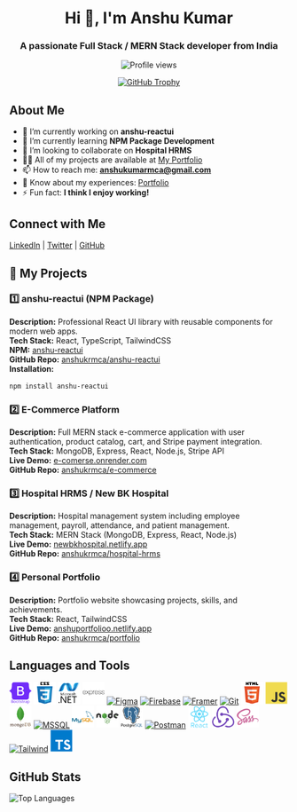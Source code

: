 <h1 align="center">Hi 👋, I'm Anshu Kumar</h1>
<h3 align="center">A passionate Full Stack / MERN Stack developer from India</h3>

<p align="center">
  <img src="https://komarev.com/ghpvc/?username=anshukrmca&label=Profile%20views&color=0e75b6&style=flat" alt="Profile views" />
</p>

<p align="center">
  <a href="https://github.com/ryo-ma/github-profile-trophy">
    <img src="https://github-profile-trophy.vercel.app/?username=anshukrmca" alt="GitHub Trophy" />
  </a>
</p>

## About Me
- 🔭 I’m currently working on **anshu-reactui**  
- 🌱 I’m currently learning **NPM Package Development**  
- 👯 I’m looking to collaborate on **Hospital HRMS**  
- 👨‍💻 All of my projects are available at [My Portfolio](https://anshuportfolioo.netlify.app/)  
- 📫 How to reach me: **anshukumarmca@gmail.com**  
- 📄 Know about my experiences: [Portfolio](https://anshuportfolioo.netlify.app/)  
- ⚡ Fun fact: **I think I enjoy working!**

## Connect with Me
<p align="left">
  <a href="https://www.linkedin.com/in/anshukrmca" target="_blank">LinkedIn</a> | 
  <a href="https://twitter.com/anshukrmca" target="_blank">Twitter</a> | 
  <a href="https://github.com/anshukrmca" target="_blank">GitHub</a>
</p>

## 💼 My Projects

### 1️⃣ anshu-reactui (NPM Package)
**Description:** Professional React UI library with reusable components for modern web apps.  
**Tech Stack:** React, TypeScript, TailwindCSS  
**NPM:** [anshu-reactui](https://www.npmjs.com/package/anshu-reactui)  
**GitHub Repo:** [anshukrmca/anshu-reactui](https://github.com/anshukrmca/anshu-reactui)  
**Installation:**
```bash
npm install anshu-reactui
```

### 2️⃣ E-Commerce Platform
**Description:** Full MERN stack e-commerce application with user authentication, product catalog, cart, and Stripe payment integration.  
**Tech Stack:** MongoDB, Express, React, Node.js, Stripe API  
**Live Demo:** [e-comerse.onrender.com](https://e-comerse.onrender.com)  
**GitHub Repo:** [anshukrmca/e-commerce](https://github.com/anshukrmca/e-commerce)

### 3️⃣ Hospital HRMS / New BK Hospital
**Description:** Hospital management system including employee management, payroll, attendance, and patient management.  
**Tech Stack:** MERN Stack (MongoDB, Express, React, Node.js)  
**Live Demo:** [newbkhospital.netlify.app](https://newbkhospital.netlify.app)  
**GitHub Repo:** [anshukrmca/hospital-hrms](https://github.com/anshukrmca/hospital-hrms)

### 4️⃣ Personal Portfolio
**Description:** Portfolio website showcasing projects, skills, and achievements.  
**Tech Stack:** React, TailwindCSS  
**Live Demo:** [anshuportfolioo.netlify.app](https://anshuportfolioo.netlify.app)  
**GitHub Repo:** [anshukrmca/portfolio](https://github.com/anshukrmca/portfolio)

## Languages and Tools
<p align="left">
  <a href="https://getbootstrap.com" target="_blank"><img src="https://raw.githubusercontent.com/devicons/devicon/master/icons/bootstrap/bootstrap-plain-wordmark.svg" alt="Bootstrap" width="40" height="40"/></a>
  <a href="https://www.w3schools.com/css/" target="_blank"><img src="https://raw.githubusercontent.com/devicons/devicon/master/icons/css3/css3-original-wordmark.svg" alt="CSS3" width="40" height="40"/></a>
  <a href="https://dotnet.microsoft.com/" target="_blank"><img src="https://raw.githubusercontent.com/devicons/devicon/master/icons/dot-net/dot-net-original-wordmark.svg" alt=".NET" width="40" height="40"/></a>
  <a href="https://expressjs.com" target="_blank"><img src="https://raw.githubusercontent.com/devicons/devicon/master/icons/express/express-original-wordmark.svg" alt="Express" width="40" height="40"/></a>
  <a href="https://www.figma.com/" target="_blank"><img src="https://www.vectorlogo.zone/logos/figma/figma-icon.svg" alt="Figma" width="40" height="40"/></a>
  <a href="https://firebase.google.com/" target="_blank"><img src="https://www.vectorlogo.zone/logos/firebase/firebase-icon.svg" alt="Firebase" width="40" height="40"/></a>
  <a href="https://www.framer.com/" target="_blank"><img src="https://www.vectorlogo.zone/logos/framer/framer-icon.svg" alt="Framer" width="40" height="40"/></a>
  <a href="https://git-scm.com/" target="_blank"><img src="https://www.vectorlogo.zone/logos/git-scm/git-scm-icon.svg" alt="Git" width="40" height="40"/></a>
  <a href="https://www.w3.org/html/" target="_blank"><img src="https://raw.githubusercontent.com/devicons/devicon/master/icons/html5/html5-original-wordmark.svg" alt="HTML5" width="40" height="40"/></a>
  <a href="https://developer.mozilla.org/en-US/docs/Web/JavaScript" target="_blank"><img src="https://raw.githubusercontent.com/devicons/devicon/master/icons/javascript/javascript-original.svg" alt="JavaScript" width="40" height="40"/></a>
  <a href="https://www.mongodb.com/" target="_blank"><img src="https://raw.githubusercontent.com/devicons/devicon/master/icons/mongodb/mongodb-original-wordmark.svg" alt="MongoDB" width="40" height="40"/></a>
  <a href="https://www.microsoft.com/en-us/sql-server" target="_blank"><img src="https://www.svgrepo.com/show/303229/microsoft-sql-server-logo.svg" alt="MSSQL" width="40" height="40"/></a>
  <a href="https://www.mysql.com/" target="_blank"><img src="https://raw.githubusercontent.com/devicons/devicon/master/icons/mysql/mysql-original-wordmark.svg" alt="MySQL" width="40" height="40"/></a>
  <a href="https://nodejs.org" target="_blank"><img src="https://raw.githubusercontent.com/devicons/devicon/master/icons/nodejs/nodejs-original-wordmark.svg" alt="NodeJS" width="40" height="40"/></a>
  <a href="https://www.postgresql.org" target="_blank"><img src="https://raw.githubusercontent.com/devicons/devicon/master/icons/postgresql/postgresql-original-wordmark.svg" alt="PostgreSQL" width="40" height="40"/></a>
  <a href="https://postman.com" target="_blank"><img src="https://www.vectorlogo.zone/logos/getpostman/getpostman-icon.svg" alt="Postman" width="40" height="40"/></a>
  <a href="https://reactjs.org/" target="_blank"><img src="https://raw.githubusercontent.com/devicons/devicon/master/icons/react/react-original-wordmark.svg" alt="React" width="40" height="40"/></a>
  <a href="https://redux.js.org" target="_blank"><img src="https://raw.githubusercontent.com/devicons/devicon/master/icons/redux/redux-original.svg" alt="Redux" width="40" height="40"/></a>
  <a href="https://sass-lang.com" target="_blank"><img src="https://raw.githubusercontent.com/devicons/devicon/master/icons/sass/sass-original.svg" alt="Sass" width="40" height="40"/></a>
  <a href="https://tailwindcss.com/" target="_blank"><img src="https://www.vectorlogo.zone/logos/tailwindcss/tailwindcss-icon.svg" alt="Tailwind" width="40" height="40"/></a>
  <a href="https://www.typescriptlang.org/" target="_blank"><img src="https://raw.githubusercontent.com/devicons/devicon/master/icons/typescript/typescript-original.svg" alt="TypeScript" width="40" height="40"/></a>
</p>

## GitHub Stats
<p align="left">
  <img align="left" src="https://github-readme-stats.vercel.app/api/top-langs?username=anshukrmca&show_icons=true&locale=en&layout=compact" alt="Top Languages" />
</p>
